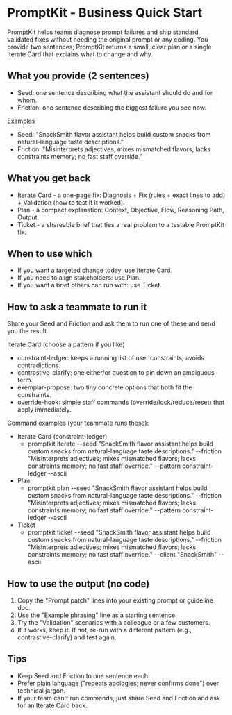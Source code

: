 # PromptKit - Business Quick Start

PromptKit helps teams diagnose prompt failures and ship standard, validated fixes without needing the original prompt or any coding. You provide two sentences; PromptKit returns a small, clear plan or a single Iterate Card that explains what to change and why.

## What you provide (2 sentences)
- Seed: one sentence describing what the assistant should do and for whom.
- Friction: one sentence describing the biggest failure you see now.

Examples
- Seed: "SnackSmith flavor assistant helps build custom snacks from natural-language taste descriptions."
- Friction: "Misinterprets adjectives; mixes mismatched flavors; lacks constraints memory; no fast staff override."

## What you get back
- Iterate Card - a one-page fix: Diagnosis + Fix (rules + exact lines to add) + Validation (how to test if it worked).
- Plan - a compact explanation: Context, Objective, Flow, Reasoning Path, Output.
- Ticket - a shareable brief that ties a real problem to a testable PromptKit fix.

## When to use which
- If you want a targeted change today: use Iterate Card.
- If you need to align stakeholders: use Plan.
- If you want a brief others can run with: use Ticket.

## How to ask a teammate to run it
Share your Seed and Friction and ask them to run one of these and send you the result.

Iterate Card (choose a pattern if you like)
- constraint-ledger: keeps a running list of user constraints; avoids contradictions.
- contrastive-clarify: one either/or question to pin down an ambiguous term.
- exemplar-propose: two tiny concrete options that both fit the constraints.
- override-hook: simple staff commands (override/lock/reduce/reset) that apply immediately.

Command examples (your teammate runs these):
- Iterate Card (constraint-ledger)
  - promptkit iterate --seed "SnackSmith flavor assistant helps build custom snacks from natural-language taste descriptions." --friction "Misinterprets adjectives; mixes mismatched flavors; lacks constraints memory; no fast staff override." --pattern constraint-ledger --ascii
- Plan
  - promptkit plan --seed "SnackSmith flavor assistant helps build custom snacks from natural-language taste descriptions." --friction "Misinterprets adjectives; mixes mismatched flavors; lacks constraints memory; no fast staff override." --pattern constraint-ledger --ascii
- Ticket
  - promptkit ticket --seed "SnackSmith flavor assistant helps build custom snacks from natural-language taste descriptions." --friction "Misinterprets adjectives; mixes mismatched flavors; lacks constraints memory; no fast staff override." --client "SnackSmith" --ascii

## How to use the output (no code)
1) Copy the "Prompt patch" lines into your existing prompt or guideline doc.
2) Use the "Example phrasing" line as a starting sentence.
3) Try the "Validation" scenarios with a colleague or a few customers.
4) If it works, keep it. If not, re-run with a different pattern (e.g., contrastive-clarify) and test again.

## Tips
- Keep Seed and Friction to one sentence each.
- Prefer plain language ("repeats apologies; never confirms done") over technical jargon.
- If your team can't run commands, just share Seed and Friction and ask for an Iterate Card back.

